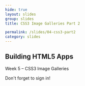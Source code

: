 ```yaml
---
hide: true
layout: slides
group: slides
title: CSS3 Image Galleries Part 2

permalink: /slides/04-css3-part2
category: slides
---
```


<article class="dark">
  <h1>Building HTML5 Apps</h1>
  <p>Week 5 &ndash; CSS3 Image Galleries</p>
</article>

<article>
  <section>
    <p class="em-txt c">Don't forget to sign in!</p>
  </section>
</article>